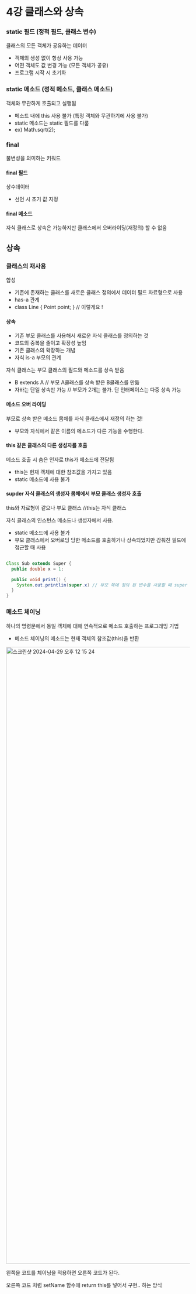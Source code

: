 # 4강 클래스와 상속

### static 필드 (정적 필드, 클래스 변수)
클래스의 모든 객체가 공유하는 데이터
- 객체의 생성 없이 항상 사용 가능
- 어떤 객체도 값 변경 가능 (모든 객체가 공유)
- 프로그램 시작 시 초기화

### static 메소드 (정적 메소드, 클래스 메소드)
객체와 무관하게 호출되고 실행됨
- 메소드 내에 this 사용 불가 (특정 객체와 무관하기에 사용 불가)
- static 메소드는 static 필드를 다룸
- ex) Math.sqrt(2); 

### final
불변성을 의미하는 키워드

#### final 필드
상수데이터
- 선언 시 초기 값 지정

#### final 메소드
자식 클래스로 상속은 가능하지만 클래스에서 오버라이딩(재정의) 할 수 없음

## 상속
### 클래스의 재사용
합성
- 기존에 존재하는 클래스를 새로은 클래스 정의에서 데이터 필드 자료형으로 사용
- has-a 관계
- class Line { Point point; } // 이렇게요 !

#### 상속
- 기존 부모 클래스를 사용해서 새로운 자식 클래스를 정의하는 것
- 코드의 중복을 줄이고 확장성 높임
- 기존 클래스의 확장하는 개념
- 자식 is-a 부모의 관계

자식 클래스는 부모 클래스의 필드와 메소드를 상속 받음
- B extends A // 부모 A클래스를 상속 받은 B클래스를 만듦
- 자바는 단일 상속만 가능 // 부모가 2개는 불가. 단 인터페이스는 다중 상속 가능

#### 메소드 오버 라이딩
부모로 상속 받은 메소드 몸체를 자식 클래스에서 재정의 하는 것!
- 부모와 자식에서 같은 이름의 메소드가 다른 기능을 수행한다.

#### this 같은 클래스의 다른 생성자를 호출
메소드 호출 시 숨은 인자로 this가 메소드에 전달됨
- this는 현재 객체에 대한 참조값을 가지고 있음
- static 메소드에 사용 불가

#### supder 자식 클래스의 생성자 몸체에서 부모 클래스 생성자 호출
this와 자료형이 같으나 부모 클래스 //this는 자식 클래스

자식 클래스의 인스턴스 메소드나 생성자에서 사용.

- static 메소드에 사용 불가
- 부모 클래스에서 오버로딩 당한 메소드를 호출하거나 상속되었지만 감춰친 필드에 접근할 때 사용

~~~ java

Class Sub extends Super {
  public double x = 1;

  public void print() {
    System.out.printlin(super.x) // 부모 쪽에 정의 된 변수를 사용할 때 super 사용
  }
}
~~~

### 메소드 체이닝
하나의 명령문에서 동일 객체에 대해 연속적으로 메소드 호출하는 프로그래밍 기법
- 메소드 체이닝의 메소드는 현재 객체의 참조값(this)을 반환

<img width="1686" alt="스크린샷 2024-04-29 오후 12 15 24" src="https://github.com/lliimm318/university/assets/66578746/69ffb5c3-3c76-4a0e-b85a-134405314621">

왼쪽을 코드를 체이닝을 적용하면 오른쪽 코드가 된다.

오른쪽 코드 처럼 setName 함수에 return this를 넣어서 구현.. 하는 방식


